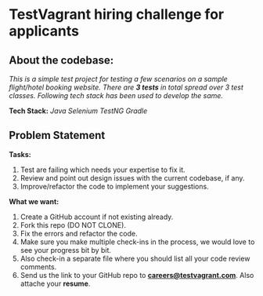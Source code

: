 # TestVagrant hiring challenge for applicants 

About the codebase:
---------------------------------
*This is a simple test project for testing a few scenarios on a sample flight/hotel booking website. There are **3 tests** in total spread over 3 test classes. Following tech stack has been used to develop the same.*

**Tech Stack:** *Java*  *Selenium* *TestNG*  *Gradle*

Problem Statement
----------------------------------
**Tasks:**

1. Test are failing which needs your expertise to fix it.
2. Review and point out design issues with the current codebase, if any.
3. Improve/refactor the code to implement your suggestions.

**What we want:**
1. Create a GitHub account if not existing already.
2. Fork this repo (DO NOT CLONE).
3. Fix the errors and refactor the code.
4. Make sure you make multiple check-ins in the process, we would love to see your progress bit by bit.
5. Also check-in a separate file where you should list all your code review comments.
6. Send us the link to your GitHub repo to **careers@testvagrant.com**. Also attache your **resume**.
